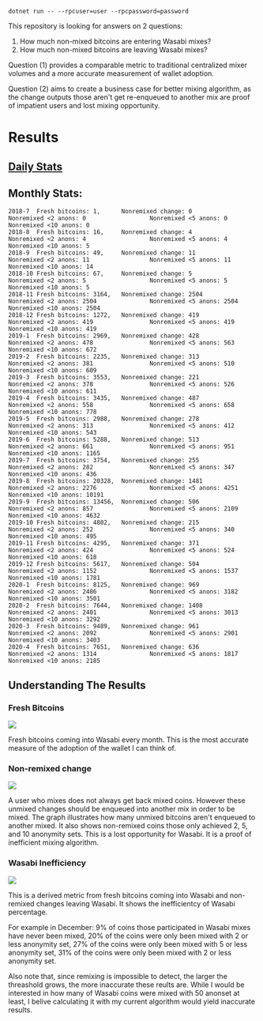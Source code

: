 `dotnet run -- --rpcuser=user --rpcpassword=password`

This repository is looking for answers on 2 questions:

1. How much non-mixed bitcoins are entering Wasabi mixes?
2. How much non-mixed bitcoins are leaving Wasabi mixes?

Question (1) provides a comparable metric to traditional centralized mixer volumes and a more accurate measurement of wallet adoption.

Question (2) aims to create a business case for better mixing algorithm, as the change outputs those aren't get re-enqueued to another mix are proof of impatient users and lost mixing opportunity.

# Results

## [Daily Stats](https://github.com/nopara73/WasabiCjEfficiency/blob/master/DailyStats.txt)

## Monthly Stats:

```
2018-7  Fresh bitcoins: 1,      Nonremixed change: 0            Nonremixed <2 anons: 0                  Nonremixed <5 anons: 0                  Nonremixed <10 anons: 0
2018-8  Fresh bitcoins: 16,     Nonremixed change: 4            Nonremixed <2 anons: 4                  Nonremixed <5 anons: 4                  Nonremixed <10 anons: 5
2018-9  Fresh bitcoins: 49,     Nonremixed change: 11           Nonremixed <2 anons: 11                 Nonremixed <5 anons: 11                 Nonremixed <10 anons: 14
2018-10 Fresh bitcoins: 67,     Nonremixed change: 5            Nonremixed <2 anons: 5                  Nonremixed <5 anons: 5                  Nonremixed <10 anons: 5
2018-11 Fresh bitcoins: 3164,   Nonremixed change: 2504         Nonremixed <2 anons: 2504               Nonremixed <5 anons: 2504               Nonremixed <10 anons: 2504
2018-12 Fresh bitcoins: 1272,   Nonremixed change: 419          Nonremixed <2 anons: 419                Nonremixed <5 anons: 419                Nonremixed <10 anons: 419
2019-1  Fresh bitcoins: 2969,   Nonremixed change: 428          Nonremixed <2 anons: 478                Nonremixed <5 anons: 563                Nonremixed <10 anons: 672
2019-2  Fresh bitcoins: 2235,   Nonremixed change: 313          Nonremixed <2 anons: 381                Nonremixed <5 anons: 510                Nonremixed <10 anons: 609
2019-3  Fresh bitcoins: 3553,   Nonremixed change: 221          Nonremixed <2 anons: 378                Nonremixed <5 anons: 526                Nonremixed <10 anons: 611
2019-4  Fresh bitcoins: 3435,   Nonremixed change: 487          Nonremixed <2 anons: 558                Nonremixed <5 anons: 658                Nonremixed <10 anons: 778
2019-5  Fresh bitcoins: 2988,   Nonremixed change: 278          Nonremixed <2 anons: 313                Nonremixed <5 anons: 412                Nonremixed <10 anons: 543
2019-6  Fresh bitcoins: 5288,   Nonremixed change: 513          Nonremixed <2 anons: 661                Nonremixed <5 anons: 951                Nonremixed <10 anons: 1165
2019-7  Fresh bitcoins: 3754,   Nonremixed change: 255          Nonremixed <2 anons: 282                Nonremixed <5 anons: 347                Nonremixed <10 anons: 436
2019-8  Fresh bitcoins: 20328,  Nonremixed change: 1481         Nonremixed <2 anons: 2276               Nonremixed <5 anons: 4251               Nonremixed <10 anons: 10191
2019-9  Fresh bitcoins: 13456,  Nonremixed change: 506          Nonremixed <2 anons: 857                Nonremixed <5 anons: 2109               Nonremixed <10 anons: 4632
2019-10 Fresh bitcoins: 4802,   Nonremixed change: 215          Nonremixed <2 anons: 252                Nonremixed <5 anons: 340                Nonremixed <10 anons: 495
2019-11 Fresh bitcoins: 4295,   Nonremixed change: 371          Nonremixed <2 anons: 424                Nonremixed <5 anons: 524                Nonremixed <10 anons: 618
2019-12 Fresh bitcoins: 5617,   Nonremixed change: 504          Nonremixed <2 anons: 1152               Nonremixed <5 anons: 1537               Nonremixed <10 anons: 1781
2020-1  Fresh bitcoins: 8125,   Nonremixed change: 969          Nonremixed <2 anons: 2486               Nonremixed <5 anons: 3182               Nonremixed <10 anons: 3501
2020-2  Fresh bitcoins: 7644,   Nonremixed change: 1408         Nonremixed <2 anons: 2401               Nonremixed <5 anons: 3013               Nonremixed <10 anons: 3292
2020-3  Fresh bitcoins: 9489,   Nonremixed change: 961          Nonremixed <2 anons: 2092               Nonremixed <5 anons: 2901               Nonremixed <10 anons: 3403
2020-4  Fresh bitcoins: 7651,   Nonremixed change: 636          Nonremixed <2 anons: 1314               Nonremixed <5 anons: 1817               Nonremixed <10 anons: 2185
```

## Understanding The Results

### Fresh Bitcoins

![](https://i.imgur.com/8ubxO1Y.png)

Fresh bitcoins coming into Wasabi every month. This is the most accurate measure of the adoption of the wallet I can think of.

### Non-remixed change

![](https://i.imgur.com/Z2DXgAT.png)

A user who mixes does not always get back mixed coins. However these unmixed changes should be enqueued into another mix in order to be mixed. The graph illustrates how many unmixed bitcoins aren't enqueued to another mixed. It also shows non-remixed coins those only achieved 2, 5, and 10 anonymity sets. This is a lost opportunity for Wasabi. It is a proof of inefficient mixing algorithm.

### Wasabi Inefficiency

![](https://i.imgur.com/Eu0mE3Y.png)

This is a derived metric from fresh bitcoins coming into Wasabi and non-remixed changes leaving Wasabi. It shows the inefficientcy of Wasabi percentage.

For example in December: 9% of coins those participated in Wasabi mixes have never been mixed, 20% of the coins were only been mixed with 2 or less anonymity set, 27% of the coins were only been mixed with 5 or less anonymity set, 31% of the coins were only been mixed with 2 or less anonymity set.

Also note that, since remixing is impossible to detect, the larger the threashold grows, the more inaccurate these reults are. While I would be interested in how many of Wasabi coins were mixed with 50 anonset at least, I belive calculating it with my current algorithm would yield inaccurate results.
